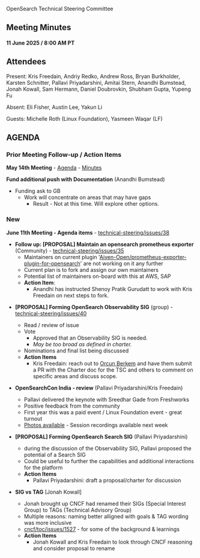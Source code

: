 OpenSearch Technical Steering Committee

## Meeting Minutes 

#### 11 June 2025 / 8:00 AM PT

## Attendees

Present: Kris Freedain, Andriy Redko, Andrew Ross, Bryan Burkholder, Karsten Schnitter, Pallavi Priyadarshini, Amitai Stern, Anandhi Bumstead, Jonah Kowall, Sam Hermann, Daniel Doubrovkin, Shubham Gupta, Yupeng Fu

Absent:  Eli Fisher, Austin Lee, Yakun Li

Guests: Michelle Roth (Linux Foundation), Yasmeen Waqar (LF)

## AGENDA

### Prior Meeting Follow-up / Action Items

**May 14th Meeting** - [Agenda](https://github.com/opensearch-project/technical-steering/issues/28) - [Minutes](https://github.com/opensearch-project/technical-steering/blob/main/meeting-minutes/2025/2025-05-14-minutes.md)

**Fund additional push with Documentation** (Anandhi Bumstead)
* Funding ask to GB
	* Work will concentrate on areas that may have gaps
		* Result - Not at this time. Will explore other options.

### New

**June 11th Meeting - Agenda items** - [technical-steering/issues/38](https://github.com/opensearch-project/technical-steering/issues/38) 

- **Follow up: [PROPOSAL] Maintain an opensearch prometheus exporter** (Community) - [technical-steering/issues/35](https://github.com/opensearch-project/technical-steering/issues/35)
	- Maintainers on current plugin '[Aiven-Open/prometheus-exporter-plugin-for-opensearch](https://github.com/Aiven-Open/prometheus-exporter-plugin-for-opensearch)' are not working on it any further
	- Current plan is to fork and assign our own maintainers
	- Potential list of maintainers on-board with this at AWS, SAP
	* **Action Item**:
		* Anandhi has instructed Shenoy Pratik Gurudatt to work with Kris Freedain on next steps to fork. 

* **[PROPOSAL] Forming OpenSearch Observability SIG** (group) - [technical-steering/issues/40](https://github.com/opensearch-project/technical-steering/issues/40) 
	- Read / review of issue
	- Vote
		- Approved that an Observability SIG is needed. 
		- *May be too broad as defined in charter.*
	- Nominations and final list being discussed
	- **Action Items**
		- Kris Freedain: reach out to [Orcun Berkem](https://github.com/oberkem) and have them submit a PR with the Charter doc for the TSC and others to comment on specific areas and discuss scope. 

* **OpenSearchCon India - review** (Pallavi Priyadarshini/Kris Freedain)

	- Pallavi delivered the keynote with Sreedhar Gade from Freshworks
	- Positive feedback from the community
	- First year this was a paid event / Linux Foundation event - great turnout
	- [Photos available](https://www.flickr.com/photos/opensearchproject/albums/72177720326809843) - Session recordings available next week


* **[PROPOSAL] Forming OpenSearch Search SIG** (Pallavi Priyadarshini)
	- during the discussion of the Observability SIG, Pallavi proposed the potential of a Search SIG
	- Could be useful to further the capabilities and additional interactions for the platform
	- **Action Items**
		- Pallavi Priyadarshini: draft a proposal/charter for discussion

* **SIG vs TAG** [Jonah Kowall]
	- Jonah brought up CNCF had renamed their SIGs (Special Interest Group) to TAGs (Technical Advisory Group) 
	- Multiple reasons: naming better alligned with goals & TAG wording was more inclusive
	- [cncf/toc/issues/1527](https://github.com/cncf/toc/issues/1527) - for some of the background & learnings
	- **Action Items**
		- Jonah Kowall and Kris Freedain to look through CNCF reasoning and consider proposal to rename
